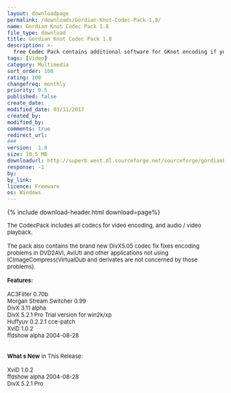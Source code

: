 ```yaml
---
layout: downloadpage
permalink: /downloads/Gordian-Knot-Codec-Pack-1,8/
name: Gordian Knot Codec Pack 1.8
file_type: download
title: Gordian Knot Codec Pack 1.8
description: >-
  free Codec Pack contains additional software for GKnot encoding if you don  t have it already
tags: [Video]
category: Multimedia
sort_order: 100
rating: 100
changefreq: monthly
priority: 0.5
published: false
create_date: 
modified_date: 03/11/2017
created_by: 
modified_by: 
comments: true
redirect_url: 
### 
version:  1.8
size: 10.5 MB
downloadurl: http://superb west.dl.sourceforge.net/sourceforge/gordianknot/Gordian.Knot.Codec.Pack.1.8.Setup.exe
response: -1
by: 
by_link: 
licence: Freeware
os: Windows
---
```


{% include download-header.html download=page%}

<p style="fix-download-text !important">
<p><font size="2">The CodecPack includes all codecs for video encoding, and audio / video playback. <br />
<br />
The pack also contains the brand new DivX5.05 codec fix fixes encoding problems in DVD2AVI, AviUtl and other applications not using ICImageCompress(VirtualDub and derivates are not concerned by those problems).<br />
<br />
<span class="articleDetailsLink"><strong>Features:</strong></span><br />
<br />
AC3Filter 0.70b <br />
Morgan Stream Switcher 0.99 <br />
DivX 3.11 alpha <br />
DivX 5.2.1 Pro Trial version for win2k/xp <br />
Huffyuv 0.2.2.1 cce-patch <br />
XviD 1.0.2<br />
ffdshow alpha 2004-08-28<br />
<br />
<br />
<strong>What s New</strong> in This Release:<br />
<br />
XviD 1.0.2<br />
ffdshow alpha 2004-08-28<br />
DivX 5.2.1 Pro</font></p></p>
